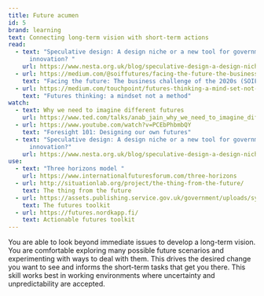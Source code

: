 ```yaml
---
title: Future acumen
id: 5
brand: learning
text: Connecting long-term vision with short-term actions
read:
  - text: "Speculative design: A design niche or a new tool for government
      innovation? "
    url: https://www.nesta.org.uk/blog/speculative-design-a-design-niche-or-a-new-tool-for-government-innovation/
  - url: https://medium.com/@soiffutures/facing-the-future-the-business-challenge-of-the-2020s-fb91143e90a3
    text: "Facing the future: The business challenge of the 2020s (SOIF)"
  - url: https://medium.com/touchpoint/futures-thinking-a-mind-set-not-a-method-64c9b5f9da37
    text: "Futures thinking: a mindset not a method"
watch:
  - text: Why we need to imagine different futures
    url: https://www.ted.com/talks/anab_jain_why_we_need_to_imagine_different_futures?utm_campaign=tedspread&utm_medium=referral&utm_source=tedcomshare
  - url: https://www.youtube.com/watch?v=PCEbPhbmbQY
    text: "Foresight 101: Designing our own futures"
  - text: "Speculative design: A design niche or a new tool for government
      innovation?"
    url: https://www.nesta.org.uk/blog/speculative-design-a-design-niche-or-a-new-tool-for-government-innovation/
use:
  - text: "Three horizons model "
    url: https://www.internationalfuturesforum.com/three-horizons
  - url: http://situationlab.org/project/the-thing-from-the-future/
    text: The thing from the future
  - url: https://assets.publishing.service.gov.uk/government/uploads/system/uploads/attachment_data/file/674209/futures-toolkit-edition-1.pdf
    text: The futures toolkit
  - url: https://futures.nordkapp.fi/
    text: Actionable futures toolkit
---
```

You are able to look beyond immediate issues to develop a long-term vision. You are comfortable exploring many possible future scenarios and experimenting with ways to deal with them. This drives the desired change you want to see and informs the short-term tasks that get you there. This skill works best in working environments where uncertainty and unpredictability are accepted.